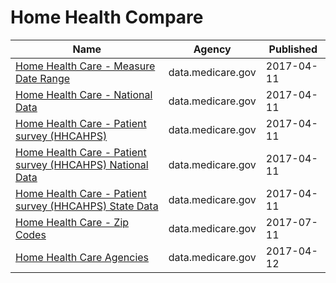 # Home Health Compare

Name | Agency | Published
---- | ---- | ---------
[Home Health Care - Measure Date Range](../socrata/c886-nwpj.md) | data.medicare.gov | 2017-04-11
[Home Health Care - National Data](../socrata/97z8-de96.md) | data.medicare.gov | 2017-04-11
[Home Health Care - Patient survey (HHCAHPS)](../socrata/ccn4-8vby.md) | data.medicare.gov | 2017-04-11
[Home Health Care - Patient survey (HHCAHPS) National Data](../socrata/vxub-6swi.md) | data.medicare.gov | 2017-04-11
[Home Health Care - Patient survey (HHCAHPS) State Data](../socrata/m5jg-jg7i.md) | data.medicare.gov | 2017-04-11
[Home Health Care - Zip Codes](../socrata/m5eg-upu5.md) | data.medicare.gov | 2017-07-11
[Home Health Care Agencies](../socrata/6jpm-sxkc.md) | data.medicare.gov | 2017-04-12

